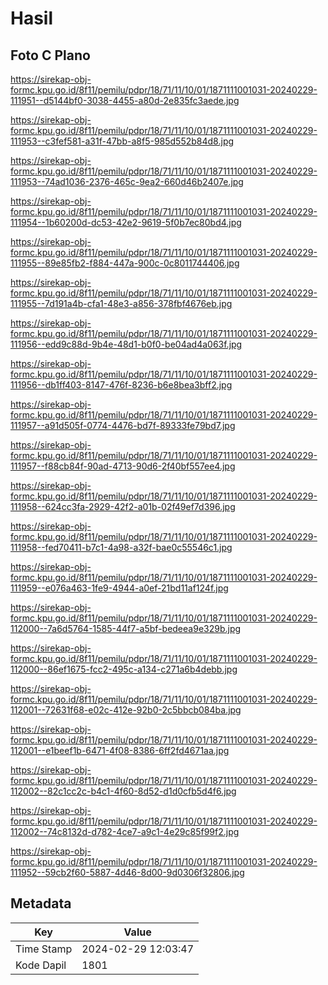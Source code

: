 # Hasil

## Foto C Plano

https://sirekap-obj-formc.kpu.go.id/8f11/pemilu/pdpr/18/71/11/10/01/1871111001031-20240229-111951--d5144bf0-3038-4455-a80d-2e835fc3aede.jpg

https://sirekap-obj-formc.kpu.go.id/8f11/pemilu/pdpr/18/71/11/10/01/1871111001031-20240229-111953--c3fef581-a31f-47bb-a8f5-985d552b84d8.jpg

https://sirekap-obj-formc.kpu.go.id/8f11/pemilu/pdpr/18/71/11/10/01/1871111001031-20240229-111953--74ad1036-2376-465c-9ea2-660d46b2407e.jpg

https://sirekap-obj-formc.kpu.go.id/8f11/pemilu/pdpr/18/71/11/10/01/1871111001031-20240229-111954--1b60200d-dc53-42e2-9619-5f0b7ec80bd4.jpg

https://sirekap-obj-formc.kpu.go.id/8f11/pemilu/pdpr/18/71/11/10/01/1871111001031-20240229-111955--89e85fb2-f884-447a-900c-0c8011744406.jpg

https://sirekap-obj-formc.kpu.go.id/8f11/pemilu/pdpr/18/71/11/10/01/1871111001031-20240229-111955--7d191a4b-cfa1-48e3-a856-378fbf4676eb.jpg

https://sirekap-obj-formc.kpu.go.id/8f11/pemilu/pdpr/18/71/11/10/01/1871111001031-20240229-111956--edd9c88d-9b4e-48d1-b0f0-be04ad4a063f.jpg

https://sirekap-obj-formc.kpu.go.id/8f11/pemilu/pdpr/18/71/11/10/01/1871111001031-20240229-111956--db1ff403-8147-476f-8236-b6e8bea3bff2.jpg

https://sirekap-obj-formc.kpu.go.id/8f11/pemilu/pdpr/18/71/11/10/01/1871111001031-20240229-111957--a91d505f-0774-4476-bd7f-89333fe79bd7.jpg

https://sirekap-obj-formc.kpu.go.id/8f11/pemilu/pdpr/18/71/11/10/01/1871111001031-20240229-111957--f88cb84f-90ad-4713-90d6-2f40bf557ee4.jpg

https://sirekap-obj-formc.kpu.go.id/8f11/pemilu/pdpr/18/71/11/10/01/1871111001031-20240229-111958--624cc3fa-2929-42f2-a01b-02f49ef7d396.jpg

https://sirekap-obj-formc.kpu.go.id/8f11/pemilu/pdpr/18/71/11/10/01/1871111001031-20240229-111958--fed70411-b7c1-4a98-a32f-bae0c55546c1.jpg

https://sirekap-obj-formc.kpu.go.id/8f11/pemilu/pdpr/18/71/11/10/01/1871111001031-20240229-111959--e076a463-1fe9-4944-a0ef-21bd11af124f.jpg

https://sirekap-obj-formc.kpu.go.id/8f11/pemilu/pdpr/18/71/11/10/01/1871111001031-20240229-112000--7a6d5764-1585-44f7-a5bf-bedeea9e329b.jpg

https://sirekap-obj-formc.kpu.go.id/8f11/pemilu/pdpr/18/71/11/10/01/1871111001031-20240229-112000--86ef1675-fcc2-495c-a134-c271a6b4debb.jpg

https://sirekap-obj-formc.kpu.go.id/8f11/pemilu/pdpr/18/71/11/10/01/1871111001031-20240229-112001--72631f68-e02c-412e-92b0-2c5bbcb084ba.jpg

https://sirekap-obj-formc.kpu.go.id/8f11/pemilu/pdpr/18/71/11/10/01/1871111001031-20240229-112001--e1beef1b-6471-4f08-8386-6ff2fd4671aa.jpg

https://sirekap-obj-formc.kpu.go.id/8f11/pemilu/pdpr/18/71/11/10/01/1871111001031-20240229-112002--82c1cc2c-b4c1-4f60-8d52-d1d0cfb5d4f6.jpg

https://sirekap-obj-formc.kpu.go.id/8f11/pemilu/pdpr/18/71/11/10/01/1871111001031-20240229-112002--74c8132d-d782-4ce7-a9c1-4e29c85f99f2.jpg

https://sirekap-obj-formc.kpu.go.id/8f11/pemilu/pdpr/18/71/11/10/01/1871111001031-20240229-111952--59cb2f60-5887-4d46-8d00-9d0306f32806.jpg


## Metadata

| Key        | Value               |
| ---------- | ------------------- |
| Time Stamp | 2024-02-29 12:03:47 |
| Kode Dapil | 1801                |



